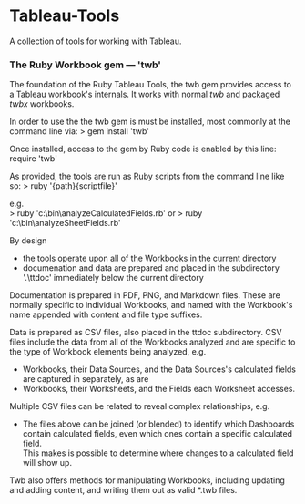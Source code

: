 # Tableau-Tools
A collection of tools for working with Tableau.

### The Ruby Workbook gem &mdash; 'twb'

The foundation of the Ruby Tableau Tools, the twb gem provides access to a Tableau workbook's internals. It works with normal *twb* and packaged *twbx* workbooks.

In order to use the the twb gem is must be installed, most commonly at the command line via:
    > gem install 'twb'

Once installed, access to the gem by Ruby code is enabled by this line:
    require 'twb'


As provided, the tools are run as Ruby scripts from the command line like so:
    > ruby '{path}{scriptfile}'

e.g.    
    > ruby 'c:\bin\analyzeCalculatedFields.rb'
    or
    > ruby 'c:\bin\analyzeSheetFields.rb'


By design 
- the tools operate upon all of the Workbooks in the current directory
- documenation and data are prepared and placed in the subdirectory '.\ttdoc' immediately below the current directory

Documentation is prepared in PDF, PNG, and Markdown files. These are normally specific to individual Workbooks, and named with the Workbook's name appended with content and file type suffixes.

Data is prepared as CSV files, also placed in the ttdoc subdirectory. CSV files include the data from all of the Workbooks analyzed and are specific to the type of Workbook elements being analyzed, e.g.

- Workbooks, their Data Sources, and the Data Sources's calculated fields are captured in separately, as are
- Workbooks, their Worksheets, and the Fields each Worksheet accesses.

Multiple CSV files can be related to reveal complex relationships, e.g. 

- The files above can be joined (or blended) to identify which Dashboards contain calculated fields, even which ones contain a specific calculated field.<br />This makes is possible to determine where changes to a calculated field will show up.


Twb also offers methods for manipulating Workbooks, including updating and adding content, and writing them out as valid *.twb files.
